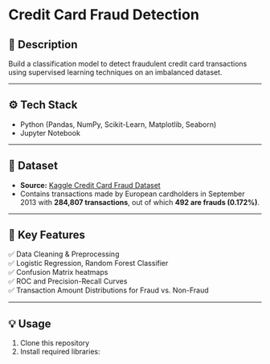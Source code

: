 
# Credit Card Fraud Detection

## 📝 Description
Build a classification model to detect fraudulent credit card transactions using supervised learning techniques on an imbalanced dataset.

---

## ⚙️ **Tech Stack**
- Python (Pandas, NumPy, Scikit-Learn, Matplotlib, Seaborn)
- Jupyter Notebook

---

## 📂 **Dataset**
- **Source:** [Kaggle Credit Card Fraud Dataset](https://www.kaggle.com/datasets/mlg-ulb/creditcardfraud)
- Contains transactions made by European cardholders in September 2013 with **284,807 transactions**, out of which **492 are frauds (0.172%)**.

---

## 🚀 **Key Features**
✅ Data Cleaning & Preprocessing  
✅ Logistic Regression, Random Forest Classifier  
✅ Confusion Matrix heatmaps  
✅ ROC and Precision-Recall Curves  
✅ Transaction Amount Distributions for Fraud vs. Non-Fraud

---

## 💡 **Usage**
1. Clone this repository
2. Install required libraries:

